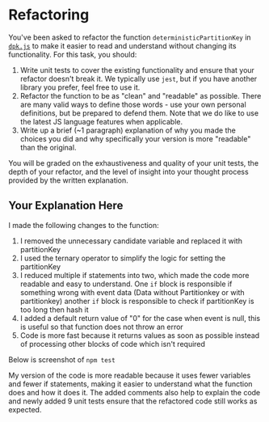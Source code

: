 # Refactoring

You've been asked to refactor the function `deterministicPartitionKey` in [`dpk.js`](dpk.js) to make it easier to read and understand without changing its functionality. For this task, you should:

1. Write unit tests to cover the existing functionality and ensure that your refactor doesn't break it. We typically use `jest`, but if you have another library you prefer, feel free to use it.
2. Refactor the function to be as "clean" and "readable" as possible. There are many valid ways to define those words - use your own personal definitions, but be prepared to defend them. Note that we do like to use the latest JS language features when applicable.
3. Write up a brief (~1 paragraph) explanation of why you made the choices you did and why specifically your version is more "readable" than the original.

You will be graded on the exhaustiveness and quality of your unit tests, the depth of your refactor, and the level of insight into your thought process provided by the written explanation.

## Your Explanation Here

I made the following changes to the function:

1. I removed the unnecessary candidate variable and replaced it with partitionKey
2. I used the ternary operator to simplify the logic for setting the partitionKey
3. I reduced multiple if statements into two, which made the code more readable and easy to understand. One ``if`` block is responsible if something wrong with event data (Data without Partitionkey or with partitionkey) another ``if`` block is responsible to check if partitionKey is too long then hash it
4. I added a default return value of "0" for the case when event is null, this is useful so that function does not throw an error
5. Code is more fast because it returns values as soon as possible instead of processing other blocks of code which isn't required

Below is screenshot of ``npm test``

My version of the code is more readable because it uses fewer variables and fewer if statements, making it easier to understand what the function does and how it does it. The added comments also help to explain the code and newly added 9 unit tests ensure that the refactored code still works as expected.